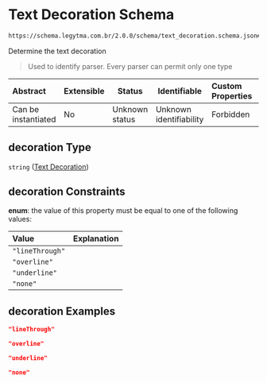 # Text Decoration Schema

```txt
https://schema.legytma.com.br/2.0.0/schema/text_decoration.schema.json#/properties/decoration
```

Determine the text decoration


> Used to identify parser. Every parser can permit only one type
>

| Abstract            | Extensible | Status         | Identifiable            | Custom Properties | Additional Properties | Access Restrictions | Defined In                                                                          |
| :------------------ | ---------- | -------------- | ----------------------- | :---------------- | --------------------- | ------------------- | ----------------------------------------------------------------------------------- |
| Can be instantiated | No         | Unknown status | Unknown identifiability | Forbidden         | Allowed               | none                | [text_style.schema.json\*](../schema/text_style.schema.json) |

## decoration Type

`string` ([Text Decoration](text_style-properties-text-decoration.md))

## decoration Constraints

**enum**: the value of this property must be equal to one of the following values:

| Value           | Explanation |
| :-------------- | ----------- |
| `"lineThrough"` |             |
| `"overline"`    |             |
| `"underline"`   |             |
| `"none"`        |             |

## decoration Examples

```json
"lineThrough"
```

```json
"overline"
```

```json
"underline"
```

```json
"none"
```
